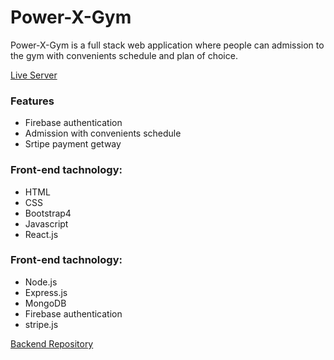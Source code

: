 # Power-X-Gym
<p>
    Power-X-Gym is a full stack web application where people can admission to the gym with convenients schedule and plan of choice.
</p>

<a href="http://https://power-gym-00.netlify.app/">Live Server</a>

### Features
<ul>
    <li>Firebase authentication</li>
    <li>Admission with convenients schedule</li>
    <li>Srtipe payment getway</li>
</ul>

### Front-end tachnology:

<ul>
    <li>HTML</li>
    <li>CSS</li>
    <li>Bootstrap4</li>
    <li>Javascript</li>
    <li>React.js</li>
</ul>

### Front-end tachnology:
<ul>
    <li>Node.js</li>
    <li>Express.js</li>
    <li>MongoDB</li>
    <li>Firebase authentication</li>
    <li>stripe.js</li>
</ul>

<a href="https://github.com/sarowar-hosen1/power-x-gym-server">Backend Repository</a>
